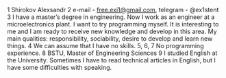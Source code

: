 1 Shirokov Alexsandr
2 e-mail - free.exi1@gmail.com, telegram - @ex1stent
3 I have a master’s degree in engineering. Now I work as an engineer at a microelectronics plant. I want to try programming myself. It is interesting to me and I am ready to receive new knowledge and develop in this area. My main qualities: responsibility, sociability, desire to develop and learn new things.
4 We can assume that I have no skills.
5, 6, 7 No programming experience.
8 BSTU, Master of Engineering Sciences
9 I studied English at the University. Sometimes I have to read technical articles in English, but I have some difficulties with speaking.